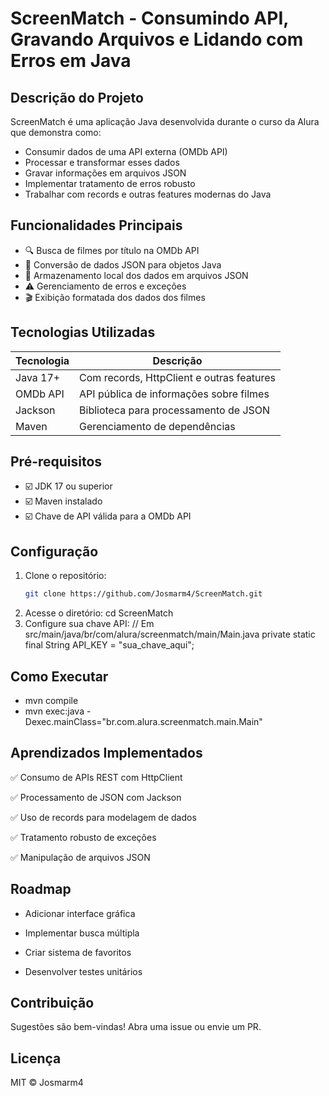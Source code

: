 # ScreenMatch - Consumindo API, Gravando Arquivos e Lidando com Erros em Java

## Descrição do Projeto
ScreenMatch é uma aplicação Java desenvolvida durante o curso da Alura que demonstra como:
- Consumir dados de uma API externa (OMDb API)
- Processar e transformar esses dados
- Gravar informações em arquivos JSON
- Implementar tratamento de erros robusto
- Trabalhar com records e outras features modernas do Java

## Funcionalidades Principais
- 🔍 Busca de filmes por título na OMDb API
- 🔄 Conversão de dados JSON para objetos Java
- 💾 Armazenamento local dos dados em arquivos JSON
- ⚠️ Gerenciamento de erros e exceções
- 🎬 Exibição formatada dos dados dos filmes

## Tecnologias Utilizadas
| Tecnologia       | Descrição                                  |
|------------------|--------------------------------------------|
| Java 17+         | Com records, HttpClient e outras features  |
| OMDb API         | API pública de informações sobre filmes    |
| Jackson          | Biblioteca para processamento de JSON      |
| Maven            | Gerenciamento de dependências              |

## Pré-requisitos
- ☑️ JDK 17 ou superior
- ☑️ Maven instalado
- ☑️ Chave de API válida para a OMDb API

## Configuração
1. Clone o repositório:
   ```bash
   git clone https://github.com/Josmarm4/ScreenMatch.git
2. Acesse o diretório:
   cd ScreenMatch
3. Configure sua chave API:
    // Em src/main/java/br/com/alura/screenmatch/main/Main.java
   private static final String API_KEY = "sua_chave_aqui";

## Como Executar
- mvn compile
- mvn exec:java -Dexec.mainClass="br.com.alura.screenmatch.main.Main"

## Aprendizados Implementados
✅ Consumo de APIs REST com HttpClient

✅ Processamento de JSON com Jackson

✅ Uso de records para modelagem de dados

✅ Tratamento robusto de exceções

✅ Manipulação de arquivos JSON

## Roadmap
- Adicionar interface gráfica

- Implementar busca múltipla

- Criar sistema de favoritos

- Desenvolver testes unitários

## Contribuição
Sugestões são bem-vindas! Abra uma issue ou envie um PR.

## Licença
MIT © Josmarm4
